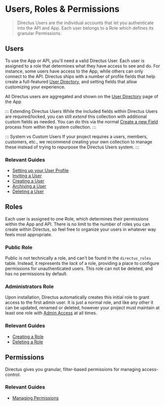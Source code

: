 # Users, Roles & Permissions

> Directus Users are the individual accounts that let you authenticate into the API and App. Each user belongs to a Role which defines its granular Permissions.

## Users

To use the App or API, you'll need a valid Directus User. Each user is assigned to a role that determines what they have access to see and do. For instance, some users have access to the App, while others can only connect to the API. Directus ships with a number of profile fields that help create a full-featured [User Directory](#), and setting fields that allow customizing your experience.

All Directus users are aggregated and shown on the [User Directory](#) page of the App

::: Extending Directus Users
While the included fields within Directus Users are required/locked, you can still _extend_ this collection with additional custom fields as needed. You can do this via the normal [Create a new Field](#) process from within the system collection.
:::

::: System vs Custom Users
If your project requires a users, members, customers, etc., we recommend creating your own collection to manage these instead of trying to repurpose the Directus Users system.
:::

### Relevant Guides

* [Setting up your User Profile](#)
* [Inviting a User](#)
* [Creating a User](#)
* [Archiving a User](#)
* [Deleting a User](#)

## Roles

Each user is assigned to one Role, which determines their permissions within the App and API. There is no limit to the number of roles you can create within Directus, so feel free to organize your users in whatever way feels most appropriate.

### Public Role

Public is not technically a role, and can't be found in the `directus_roles` table. Instead, it represents the _lack_ of a role, providing a place to configure permissions for unauthenticated users. This role can not be deleted, and has no permissions by default.

### Administrators Role

Upon installation, Directus automatically creates this initial role to grant access to the first admin user. It is just a normal role, and like any other it can be updated, renamed or deleted, however your project must maintain at least one role with [Admin Access](#) at all times.

### Relevant Guides

* [Creating a Role](#)
* [Deleting a Role](#)

## Permissions

Directus gives you granular, filter-based permissions for managing access-control.

### Relevant Guides

* [Managing Permissions](#)
